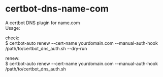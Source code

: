 # certbot-dns-name-com
A certbot DNS plugin for name.com  
Usage:  

check:  
    $ certbot-auto renew --cert-name yourdomain.com --manual-auth-hook /path/to/certbot_dns_auth.sh --dry-run

renew:  
    $ certbot-auto renew --cert-name yourdomain.com --manual-auth-hook /path/to/certbot_dns_auth.sh

